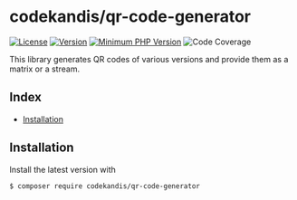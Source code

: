 # codekandis/qr-code-generator

[![License][xtlink-license-badge]][srclink-license]
[![Version][xtlink-version-badge]][srclink-changelog]
[![Minimum PHP Version][xtlink-php-version-badge]][xtlink-php-net]
![Code Coverage][xtlink-code-coverage-badge]

This library generates QR codes of various versions and provide them as a matrix or a stream.

## Index

* [Installation](#installation)

## Installation

Install the latest version with

```bash
$ composer require codekandis/qr-code-generator
```



[xtlink-license-badge]: https://img.shields.io/badge/license-MIT-yellow.svg
[xtlink-version-badge]: https://img.shields.io/badge/version-development-blue.svg
[xtlink-code-coverage-badge]: https://img.shields.io/badge/coverage-0%25-red.svg
[xtlink-php-version-badge]: https://img.shields.io/badge/php-%3E%3D%207.4-8892BF.svg
[xtlink-php-net]: https://php.net

[srclink-license]: ./LICENSE
[srclink-changelog]: ./CHANGELOG.md
